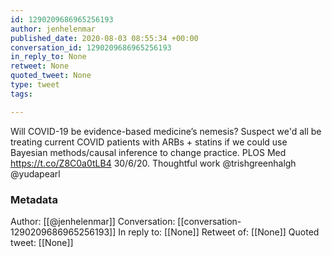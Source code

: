 ```yaml
---
id: 1290209686965256193
author: jenhelenmar
published_date: 2020-08-03 08:55:34 +00:00
conversation_id: 1290209686965256193
in_reply_to: None
retweet: None
quoted_tweet: None
type: tweet
tags:

---
```


Will COVID-19 be evidence-based medicine’s
nemesis? Suspect we'd all be treating current COVID patients with ARBs + statins if we could use Bayesian methods/causal inference to change practice. 
PLOS Med https://t.co/Z8C0a0tLB4 30/6/20. Thoughtful work @trishgreenhalgh @yudapearl

### Metadata

Author: [[@jenhelenmar]]
Conversation: [[conversation-1290209686965256193]]
In reply to: [[None]]
Retweet of: [[None]]
Quoted tweet: [[None]]
